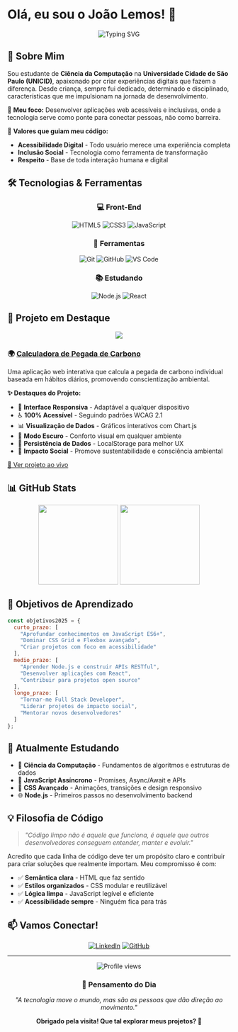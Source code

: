 # Olá, eu sou o João Lemos! 👋

<div align="center">
  <img src="https://readme-typing-svg.herokuapp.com?font=Fira+Code&weight=600&size=28&pause=1000&color=2ECC71&center=true&vCenter=true&width=500&lines=Desenvolvedor+Front-End;Estudante+de+Ci%C3%AAncia+da+Computa%C3%A7%C3%A3o;Apaixonado+por+Tecnologia" alt="Typing SVG" />
</div>

## 🚀 Sobre Mim

Sou estudante de **Ciência da Computação** na **Universidade Cidade de São Paulo (UNICID)**, apaixonado por criar experiências digitais que fazem a diferença. Desde criança, sempre fui dedicado, determinado e disciplinado, características que me impulsionam na jornada de desenvolvimento.

🎯 **Meu foco:** Desenvolver aplicações web acessíveis e inclusivas, onde a tecnologia serve como ponte para conectar pessoas, não como barreira.

💚 **Valores que guiam meu código:**
- **Acessibilidade Digital** - Todo usuário merece uma experiência completa
- **Inclusão Social** - Tecnologia como ferramenta de transformação
- **Respeito** - Base de toda interação humana e digital

## 🛠️ Tecnologias & Ferramentas

<div align="center">
  
### 💻 Front-End
![HTML5](https://img.shields.io/badge/HTML5-E34C26?style=for-the-badge&logo=html5&logoColor=white)
![CSS3](https://img.shields.io/badge/CSS3-1572B6?style=for-the-badge&logo=css3&logoColor=white)
![JavaScript](https://img.shields.io/badge/JavaScript-F7DF1E?style=for-the-badge&logo=javascript&logoColor=black)

### 🔧 Ferramentas
![Git](https://img.shields.io/badge/Git-F05032?style=for-the-badge&logo=git&logoColor=white)
![GitHub](https://img.shields.io/badge/GitHub-181717?style=for-the-badge&logo=github&logoColor=white)
![VS Code](https://img.shields.io/badge/VS_Code-007ACC?style=for-the-badge&logo=visual-studio-code&logoColor=white)

### 📚 Estudando
![Node.js](https://img.shields.io/badge/Node.js-339933?style=for-the-badge&logo=node.js&logoColor=white)
![React](https://img.shields.io/badge/React-61DAFB?style=for-the-badge&logo=react&logoColor=black)

</div>

## 🌟 Projeto em Destaque

<div align="center">
  <a href="https://github.com/joaoolemoss/calculadora-pegada-carbono">
    <img src="https://github-readme-stats.vercel.app/api/pin/?username=joaoolemoss&repo=calculadora-pegada-carbono&theme=vue-dark&hide_border=true" />
  </a>
</div>

### 🌍 [Calculadora de Pegada de Carbono](https://github.com/joaoolemoss/calculadora-pegada-carbono)

Uma aplicação web interativa que calcula a pegada de carbono individual baseada em hábitos diários, promovendo conscientização ambiental.

**✨ Destaques do Projeto:**
- 🎨 **Interface Responsiva** - Adaptável a qualquer dispositivo
- ♿ **100% Acessível** - Seguindo padrões WCAG 2.1
- 📊 **Visualização de Dados** - Gráficos interativos com Chart.js
- 🌙 **Modo Escuro** - Conforto visual em qualquer ambiente
- 💾 **Persistência de Dados** - LocalStorage para melhor UX
- 🌱 **Impacto Social** - Promove sustentabilidade e consciência ambiental

[🔗 Ver projeto ao vivo](https://joaoolemoss.github.io/calculadora-pegada-carbono/)

## 📊 GitHub Stats

<div align="center">
  <img height="180em" src="https://github-readme-stats.vercel.app/api?username=joaoolemoss&show_icons=true&theme=vue-dark&include_all_commits=true&count_private=true&hide_border=true"/>
  <img height="180em" src="https://github-readme-stats.vercel.app/api/top-langs/?username=joaoolemoss&layout=compact&langs_count=6&theme=vue-dark&hide_border=true"/>
</div>

## 🎯 Objetivos de Aprendizado

```javascript
const objetivos2025 = {
  curto_prazo: [
    "Aprofundar conhecimentos em JavaScript ES6+",
    "Dominar CSS Grid e Flexbox avançado",
    "Criar projetos com foco em acessibilidade"
  ],
  medio_prazo: [
    "Aprender Node.js e construir APIs RESTful",
    "Desenvolver aplicações com React",
    "Contribuir para projetos open source"
  ],
  longo_prazo: [
    "Tornar-me Full Stack Developer",
    "Liderar projetos de impacto social",
    "Mentorar novos desenvolvedores"
  ]
};
```

## 🌱 Atualmente Estudando

- 📖 **Ciência da Computação** - Fundamentos de algoritmos e estruturas de dados
- 🔄 **JavaScript Assíncrono** - Promises, Async/Await e APIs
- 🎨 **CSS Avançado** - Animações, transições e design responsivo
- 🌐 **Node.js** - Primeiros passos no desenvolvimento backend

## 💡 Filosofia de Código

> *"Código limpo não é aquele que funciona, é aquele que outros desenvolvedores conseguem entender, manter e evoluir."*

Acredito que cada linha de código deve ter um propósito claro e contribuir para criar soluções que realmente importam. Meu compromisso é com:

- ✅ **Semântica clara** - HTML que faz sentido
- ✅ **Estilos organizados** - CSS modular e reutilizável  
- ✅ **Lógica limpa** - JavaScript legível e eficiente
- ✅ **Acessibilidade sempre** - Ninguém fica para trás

## 📫 Vamos Conectar!

<div align="center">
  
[![LinkedIn](https://img.shields.io/badge/LinkedIn-0077B5?style=for-the-badge&logo=linkedin&logoColor=white)](https://www.linkedin.com/in/jo%C3%A3o-lemos-491639383/)
[![GitHub](https://img.shields.io/badge/GitHub-181717?style=for-the-badge&logo=github&logoColor=white)](https://github.com/joaoolemoss)

</div>

---

<div align="center">
  <img src="https://komarev.com/ghpvc/?username=joaoolemoss&color=2ecc71&style=flat-square&label=Visitantes" alt="Profile views" />
  
  ### 💭 Pensamento do Dia
  
  *"A tecnologia move o mundo, mas são as pessoas que dão direção ao movimento."*
  
  **Obrigado pela visita! Que tal explorar meus projetos? 🚀**
</div>
